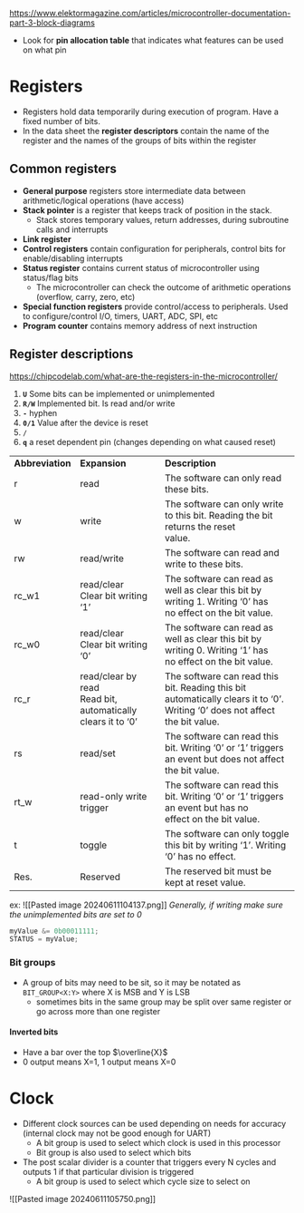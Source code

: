 https://www.elektormagazine.com/articles/microcontroller-documentation-part-3-block-diagrams
- Look for **pin allocation table** that indicates what features can be used on what pin

# Registers
- Registers hold data temporarily during execution of program. Have a fixed number of bits. 
- In the data sheet the **register descriptors** contain the name of the register and the names of the groups of bits within the register

## Common registers
- **General purpose** registers store intermediate data between arithmetic/logical operations (have access)
- **Stack pointer** is a register that keeps track of position in the stack.
	- Stack stores temporary values, return addresses, during subroutine calls and interrupts
- **Link register** 
- **Control registers** contain configuration for peripherals, control bits for enable/disabling interrupts
- **Status register** contains current status of microcontroller using status/flag bits
	- The microcontroller can check the outcome of arithmetic operations (overflow, carry, zero, etc)
- **Special function registers** provide control/access to peripherals. Used to configure/control I/O, timers, UART, ADC, SPI, etc
- **Program counter** contains memory address of next instruction

## Register descriptions
https://chipcodelab.com/what-are-the-registers-in-the-microcontroller/
1) **`U`** Some bits can be implemented or unimplemented
2) **`R/W`** Implemented bit. Is read and/or write
3) **`-`** hyphen
4) **`0/1`** Value after the device is reset
5) `/`
6) **`q`** a reset dependent pin (changes depending on what caused reset)

|   |   |   |
|---|---|---|
|**Abbreviation**|**Expansion**|**Description**|
|r|read|The software can only read these bits.|
|w|write|The software can only write to this bit. Reading the bit returns the reset  <br>value.|
|rw|read/write|The software can read and write to these bits.|
|rc_w1|read/clear  <br>Clear bit writing ‘1’|The software can read as well as clear this bit by writing 1. Writing ‘0’ has  <br>no effect on the bit value.|
|rc_w0|read/clear  <br>Clear bit writing ‘0’|The software can read as well as clear this bit by writing 0. Writing ‘1’ has  <br>no effect on the bit value.|
|rc_r|read/clear by read  <br>Read bit, automatically clears it to ‘0’|The software can read this bit. Reading this bit automatically clears it to ‘0’.  <br>Writing ‘0’ does not affect the bit value.|
|rs|read/set|The software can read this bit. Writing ‘0’ or ‘1’ triggers an event but does not affect the bit value.|
|rt_w|read-only write trigger|The software can read this bit. Writing ‘0’ or ‘1’ triggers an event but has no  <br>effect on the bit value.|
|t|toggle|The software can only toggle this bit by writing ‘1’. Writing ‘0’ has no effect.|
|Res.|Reserved|The reserved bit must be kept at reset value.|

ex: ![[Pasted image 20240611104137.png]] *Generally, if writing make sure the unimplemented bits are set to 0*
```c
myValue &= 0b00011111;
STATUS = myValue;
```

### Bit groups
- A group of bits may need to be sit, so it may be notated as `BIT_GROUP<X:Y>` where X is MSB and Y is LSB
	- sometimes bits in the same group may be split over same register or go across more than one register



#### Inverted bits
- Have a bar over the top $\overline{X}$
- 0 output means X=1, 1 output means X=0
# Clock
- Different clock sources can be used depending on needs for accuracy (internal clock may not be good enough for UART)
	- A bit group is used to select which clock is used in this processor
	- Bit group is also used to select which bits
- The post scalar divider is a counter that triggers every N cycles and outputs 1 if that particular division is triggered
	-  A bit group is used to select which cycle size to select on

![[Pasted image 20240611105750.png]]